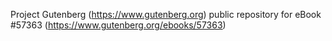 Project Gutenberg (https://www.gutenberg.org) public repository for
eBook #57363 (https://www.gutenberg.org/ebooks/57363)
